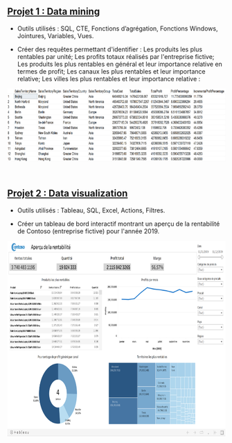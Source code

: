 &nbsp;
## [Projet 1 : Data mining](https://github.com/Keven-Luu/Portfolio-projects/blob/main/Data%20mining%20project%20with%20SQL%20(part%201).sql)
* Outils utilisés : SQL, CTE, Fonctions d’agrégation, Fonctions Windows, Jointures, Variables, Vues.

* Créer des requêtes permettant d'identifier : Les produits les plus rentables par unité; Les profits totaux réalisés par l'entreprise fictive; Les produits les plus rentables en général et leur importance relative en termes de profit; Les canaux les plus rentables et leur importance relative; Les villes les plus rentables et leur importance relative :

<a href="url"><img src="images/Datamining222.png" align="middle" height="169" width="800" ></a>

&nbsp;
## [Projet 2 : Data visualization](https://public.tableau.com/app/profile/keven.luu/viz/Contoso2009Tableaudebordinteractif/Contoso2009Tableaudebordinteractif)
* Outils utilisés : Tableau, SQL, Excel, Actions, Filtres.

* Créer un tableau de bord interactif montrant un aperçu de la rentabilité de Contoso (entreprise fictive) pour l'année 2019.

<a href="url"><img src="images/Tableau333.png" align="middle" height="450" width="800" ></a>

